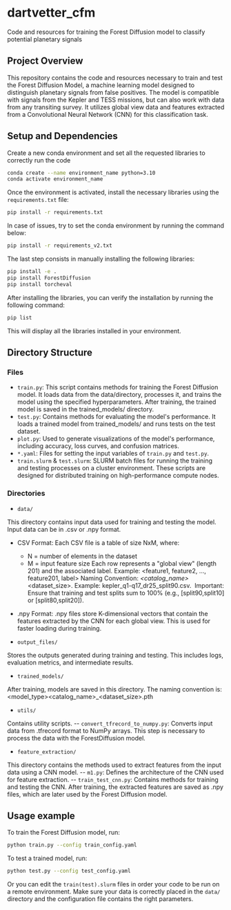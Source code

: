 # dartvetter_cfm
Code and resources for training the Forest Diffusion model to classify potential planetary signals

## Project Overview
This repository contains the code and resources necessary to train and test the Forest Diffusion Model, a machine learning model designed to distinguish planetary signals from false positives. The model is compatible with signals from the Kepler and TESS missions, but can also work with data from any transiting survey. It utilizes global view data and features extracted from a Convolutional Neural Network (CNN) for this classification task.

## Setup and Dependencies
Create a new conda environment and set all the requested libraries to correctly run the code

```bash
conda create --name environment_name python=3.10
conda activate environment_name
```
Once the environment is activated, install the necessary libraries using the `requirements.txt` file:
```bash
pip install -r requirements.txt
```
In case of issues, try to set the conda environment by running the command below:
```bash
pip install -r requirements_v2.txt
```

The last step consists in manually installing the following libraries:
```bash
pip install -e .
pip install ForestDiffusion
pip install torcheval
```

After installing the libraries, you can verify the installation by running the following command:
```bash
pip list
```
This will display all the libraries installed in your environment.


## Directory Structure
### Files
- `train.py`: This script contains methods for training the Forest Diffusion model. It loads data from the data/directory, processes it, and trains the model using the specified hyperparameters. After training, the trained model is saved in the trained_models/ directory.
- `test.py`: Contains methods for evaluating the model's performance. It loads a trained model from trained_models/ and runs tests on the test dataset.
- `plot.py`: Used to generate visualizations of the model's performance, including accuracy, loss curves, and confusion matrices.
- `*.yaml`: Files for setting the input variables of `train.py` and `test.py`.
- `train.slurm` & `test.slurm`: SLURM batch files for running the training and testing processes on a cluster environment. These scripts are designed for distributed training on high-performance compute nodes.

### Directories
- `data/`
  
This directory contains input data used for training and testing the model. Input data can be in .csv or .npy format.
  - CSV Format: Each CSV file is a table of size NxM, where:
    - N = number of elements in the dataset
    - M = input feature size Each row represents a "global view" (length 201) and the associated label. Example: <feature1, feature2, ..., feature201, label>
Naming Convention: <mission>_<catalog_name>_<dataset_size>. Example: kepler_q1-q17_dr25_split90.csv.  Important: Ensure that training and test splits sum to 100% (e.g., [split90,split10] or [split80,split20]).

  - .npy Format: .npy files store K-dimensional vectors that contain the features extracted by the CNN for each global view. This is used for faster loading during training.

- `output_files/`
  
Stores the outputs generated during training and testing. This includes logs, evaluation metrics, and intermediate results.

- `trained_models/`
  
After training, models are saved in this directory. The naming convention is:
<model_type>_<mission>_<catalog_name>_<dataset_size>.pth

- `utils/`
  
Contains utility scripts.
-- `convert_tfrecord_to_numpy.py`: Converts input data from .tfrecord format to NumPy arrays. This step is necessary to process the data with the ForestDiffusion model.

- `feature_extraction/`
  
This directory contains the methods used to extract features from the input data using a CNN model.
-- `m1.py`: Defines the architecture of the CNN used for feature extraction.
-- `train_test_cnn.py`: Contains methods for training and testing the CNN. After training, the extracted features are saved as .npy files, which are later used by the Forest Diffusion model.


## Usage example

To train the Forest Diffusion model, run:

```bash
python train.py --config train_config.yaml
```

To test a trained model, run:
```bash
python test.py --config test_config.yaml
```

Or you can edit the `train(test).slurm` files in order your code to be run on a remote environment. Make sure your data is correctly placed in the `data/` directory and the configuration file contains the right parameters.

